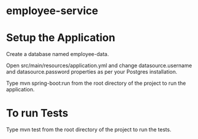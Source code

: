 # employee-service
# Setup the Application
Create a database named employee-data.

Open src/main/resources/application.yml and change datasource.username and datasource.password properties as per your Postgres installation.

Type mvn spring-boot:run from the root directory of the project to run the application.
# To run Tests
Type mvn test from the root directory of the project to run the tests.
